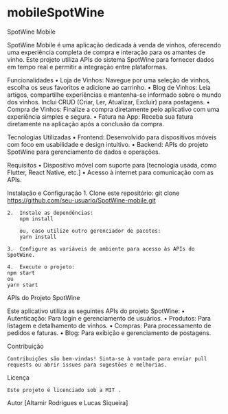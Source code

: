 # mobileSpotWine

SpotWine Mobile

SpotWine Mobile é uma aplicação dedicada à venda de vinhos, oferecendo uma experiência completa de compra e interação para os amantes de vinho. Este projeto utiliza APIs do sistema SpotWine para fornecer dados em tempo real e permitir a integração entre plataformas.

Funcionalidades
	•	Loja de Vinhos: Navegue por uma seleção de vinhos, escolha os seus favoritos e adicione ao carrinho.
	•	Blog de Vinhos: Leia artigos, compartilhe experiências e mantenha-se informado sobre o mundo dos vinhos. Inclui CRUD (Criar, Ler, Atualizar, Excluir) para postagens.
	•	Compra de Vinhos: Finalize a compra diretamente pelo aplicativo com uma experiência simples e segura.
	•	Fatura na App: Receba sua fatura diretamente na aplicação após a conclusão da compra.

Tecnologias Utilizadas
	•	Frontend: Desenvolvido para dispositivos móveis com foco em usabilidade e design intuitivo.
	•	Backend: APIs do projeto SpotWine para gerenciamento de dados e operações.

Requisitos
	•	Dispositivo móvel com suporte para [tecnologia usada, como Flutter, React Native, etc.]
	•	Acesso à internet para comunicação com as APIs.

Instalação e Configuração
	1.	Clone este repositório:
        git clone https://github.com/seu-usuario/SpotWine-mobile.git

    2.	Instale as dependências:
        npm install

        ou, caso utilize outro gerenciador de pacotes:
        yarn install

    3.	Configure as variáveis de ambiente para acesso às APIs do SpotWine.
	
    4.	Execute o projeto:
    npm start
    ou
    yarn start
    
APIs do Projeto SpotWine

Este aplicativo utiliza as seguintes APIs do projeto SpotWine:
	•	Autenticação: Para login e gerenciamento de usuários.
	•	Produtos: Para listagem e detalhamento de vinhos.
	•	Compras: Para processamento de pedidos e faturas.
	•	Blog: Para exibição e gerenciamento de postagens.

Contribuição

    Contribuições são bem-vindas! Sinta-se à vontade para enviar pull requests ou abrir issues para sugestões e melhorias.

Licença

    Este projeto é licenciado sob a MIT .

Autor
    [Altamir Rodrigues e Lucas Siqueira]
    